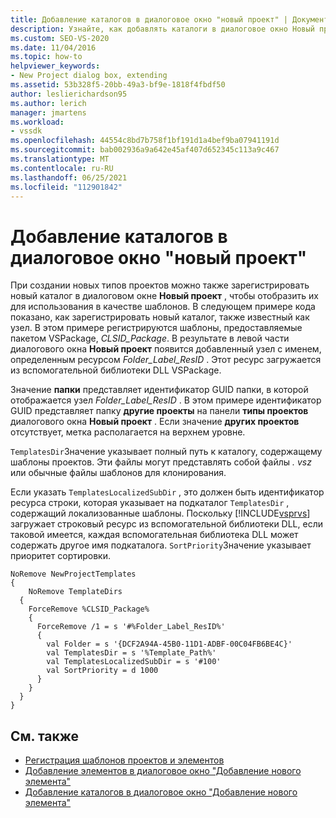 ```yaml
---
title: Добавление каталогов в диалоговое окно "новый проект" | Документация Майкрософт
description: Узнайте, как добавлять каталоги в диалоговое окно Новый проект в Visual Studio, чтобы можно было создавать новые типы проектов и отображать их для использования в качестве шаблонов.
ms.custom: SEO-VS-2020
ms.date: 11/04/2016
ms.topic: how-to
helpviewer_keywords:
- New Project dialog box, extending
ms.assetid: 53b328f5-20bb-49a3-bf9e-1818f4fbdf50
author: leslierichardson95
ms.author: lerich
manager: jmartens
ms.workload:
- vssdk
ms.openlocfilehash: 44554c8bd7b758f1bf191d1a4bef9ba07941191d
ms.sourcegitcommit: bab002936a9a642e45af407d652345c113a9c467
ms.translationtype: MT
ms.contentlocale: ru-RU
ms.lasthandoff: 06/25/2021
ms.locfileid: "112901842"
---
```

# <a name="add-directories-to-the-new-project-dialog-box"></a>Добавление каталогов в диалоговое окно "новый проект"
При создании новых типов проектов можно также зарегистрировать новый каталог в диалоговом окне **Новый проект** , чтобы отобразить их для использования в качестве шаблонов. В следующем примере кода показано, как зарегистрировать новый каталог, также известный как узел. В этом примере регистрируются шаблоны, предоставляемые пакетом VSPackage, *CLSID_Package*. В результате в левой части диалогового окна **Новый проект** появится добавленный узел с именем, определенным ресурсом *Folder_Label_ResID* . Этот ресурс загружается из вспомогательной библиотеки DLL VSPackage.

 Значение **папки** представляет идентификатор GUID папки, в которой отображается узел *Folder_Label_ResID* . В этом примере идентификатор GUID представляет папку **другие проекты** на панели **типы проектов** диалогового окна **Новый проект** . Если значение **других проектов** отсутствует, метка располагается на верхнем уровне.

 `TemplatesDir`Значение указывает полный путь к каталогу, содержащему шаблоны проектов. Эти файлы могут представлять собой файлы *. vsz* или обычные файлы шаблонов для клонирования.

 Если указать `TemplatesLocalizedSubDir` , это должен быть идентификатор ресурса строки, которая указывает на подкаталог `TemplatesDir` , содержащий локализованные шаблоны. Поскольку [!INCLUDE[vsprvs](../../code-quality/includes/vsprvs_md.md)] загружает строковый ресурс из вспомогательной библиотеки DLL, если таковой имеется, каждая вспомогательная библиотека DLL может содержать другое имя подкаталога. `SortPriority`Значение указывает приоритет сортировки.

```
NoRemove NewProjectTemplates
{
    NoRemove TemplateDirs
  {
    ForceRemove %CLSID_Package%
    {
      ForceRemove /1 = s '#%Folder_Label_ResID%'
      {
        val Folder = s '{DCF2A94A-45B0-11D1-ADBF-00C04FB6BE4C}'
        val TemplatesDir = s '%Template_Path%'
        val TemplatesLocalizedSubDir = s '#100'
        val SortPriority = d 1000
      }
    }
  }
}
```

## <a name="see-also"></a>См. также
- [Регистрация шаблонов проектов и элементов](../../extensibility/internals/registering-project-and-item-templates.md)
- [Добавление элементов в диалоговое окно "Добавление нового элемента"](../../extensibility/internals/adding-items-to-the-add-new-item-dialog-boxes.md)
- [Добавление каталогов в диалоговое окно "Добавление нового элемента"](../../extensibility/internals/adding-directories-to-the-add-new-item-dialog-box.md)
